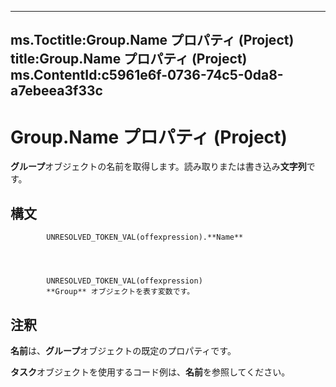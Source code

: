 

---
ms.Toctitle:Group.Name プロパティ (Project)
title:Group.Name プロパティ (Project)
ms.ContentId:c5961e6f-0736-74c5-0da8-a7ebeea3f33c
---
# Group.Name プロパティ (Project)




**グループ**オブジェクトの名前を取得します。読み取りまたは書き込み**文字列**です。

## 構文

            UNRESOLVED_TOKEN_VAL(offexpression).**Name**




            UNRESOLVED_TOKEN_VAL(offexpression)
            **Group** オブジェクトを表す変数です。



## 注釈
**名前**は、**グループ**オブジェクトの既定のプロパティです。



**タスク**オブジェクトを使用するコード例は、**名前**を参照してください。




